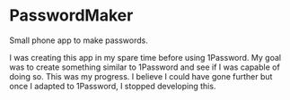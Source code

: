 # PasswordMaker


Small phone app to make passwords. 

I was creating this app in my spare time before using 1Password. My goal was to create something similar to 1Password and see if I was capable of doing so. This was my progress. I believe I could have gone further but once I adapted to 1Password, I stopped developing this. 
